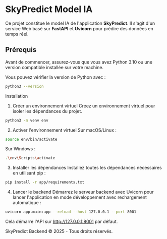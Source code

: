 # SkyPredict Model IA

Ce projet constitue le model IA de l'application **SkyPredict**. Il s'agit d'un service Web basé sur **FastAPI** et **Uvicorn** pour prédire des données en temps réel.

## Prérequis

Avant de commencer, assurez-vous que vous avez Python 3.10 ou une version compatible installée sur votre machine.

Vous pouvez vérifier la version de Python avec :

```bash
python3 --version
```

Installation
1. Créer un environnement virtuel
Créez un environnement virtuel pour isoler les dépendances du projet.

```bash
python3 -m venv env
```
2. Activer l'environnement virtuel
Sur macOS/Linux :

```bash
source env/bin/activate
```
Sur Windows :

```bash
.\env\Scripts\activate
```
3. Installer les dépendances
Installez toutes les dépendances nécessaires en utilisant pip :

```bash
pip install -r app/requirements.txt
```
4. Lancer le backend
Démarrez le serveur backend avec Uvicorn pour lancer l'application en mode développement avec rechargement automatique :

``` bash
uvicorn app.main:app --reload --host 127.0.0.1 --port 8001
```
Cela démarre l'API sur http://127.0.0.1:8001 par défaut.

SkyPredict Backend © 2025 - Tous droits réservés.